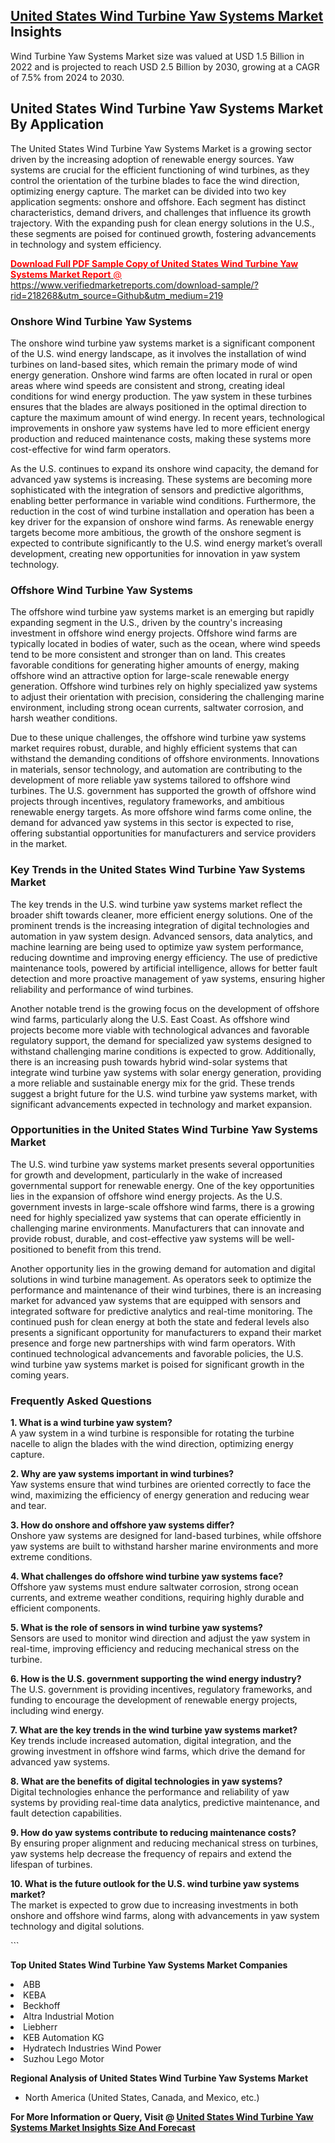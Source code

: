 <h2><a href="https://www.verifiedmarketreports.com/download-sample/?rid=218268&amp;utm_source=Github&amp;utm_medium=219" target="_blank">United States Wind Turbine Yaw Systems Market</a> Insights</h2><p>Wind Turbine Yaw Systems Market size was valued at USD 1.5 Billion in 2022 and is projected to reach USD 2.5 Billion by 2030, growing at a CAGR of 7.5% from 2024 to 2030.</p><p> <h2>United States Wind Turbine Yaw Systems Market By Application</h2> <p>The United States Wind Turbine Yaw Systems Market is a growing sector driven by the increasing adoption of renewable energy sources. Yaw systems are crucial for the efficient functioning of wind turbines, as they control the orientation of the turbine blades to face the wind direction, optimizing energy capture. The market can be divided into two key application segments: onshore and offshore. Each segment has distinct characteristics, demand drivers, and challenges that influence its growth trajectory. With the expanding push for clean energy solutions in the U.S., these segments are poised for continued growth, fostering advancements in technology and system efficiency. <a href="#"><p><span class=""><span style="color: #ff0000;"><strong>Download Full PDF Sample Copy of United States Wind Turbine Yaw Systems Market Report</strong> @ </span><a href="https://www.verifiedmarketreports.com/download-sample/?rid=218268&amp;utm_source=Github&amp;utm_medium=219" target="_blank">https://www.verifiedmarketreports.com/download-sample/?rid=218268&amp;utm_source=Github&amp;utm_medium=219</a></span></p></a></p> <h3>Onshore Wind Turbine Yaw Systems</h3> <p>The onshore wind turbine yaw systems market is a significant component of the U.S. wind energy landscape, as it involves the installation of wind turbines on land-based sites, which remain the primary mode of wind energy generation. Onshore wind farms are often located in rural or open areas where wind speeds are consistent and strong, creating ideal conditions for wind energy production. The yaw system in these turbines ensures that the blades are always positioned in the optimal direction to capture the maximum amount of wind energy. In recent years, technological improvements in onshore yaw systems have led to more efficient energy production and reduced maintenance costs, making these systems more cost-effective for wind farm operators. <p>As the U.S. continues to expand its onshore wind capacity, the demand for advanced yaw systems is increasing. These systems are becoming more sophisticated with the integration of sensors and predictive algorithms, enabling better performance in variable wind conditions. Furthermore, the reduction in the cost of wind turbine installation and operation has been a key driver for the expansion of onshore wind farms. As renewable energy targets become more ambitious, the growth of the onshore segment is expected to contribute significantly to the U.S. wind energy market’s overall development, creating new opportunities for innovation in yaw system technology.</p> <h3>Offshore Wind Turbine Yaw Systems</h3> <p>The offshore wind turbine yaw systems market is an emerging but rapidly expanding segment in the U.S., driven by the country's increasing investment in offshore wind energy projects. Offshore wind farms are typically located in bodies of water, such as the ocean, where wind speeds tend to be more consistent and stronger than on land. This creates favorable conditions for generating higher amounts of energy, making offshore wind an attractive option for large-scale renewable energy generation. Offshore wind turbines rely on highly specialized yaw systems to adjust their orientation with precision, considering the challenging marine environment, including strong ocean currents, saltwater corrosion, and harsh weather conditions. <p>Due to these unique challenges, the offshore wind turbine yaw systems market requires robust, durable, and highly efficient systems that can withstand the demanding conditions of offshore environments. Innovations in materials, sensor technology, and automation are contributing to the development of more reliable yaw systems tailored to offshore wind turbines. The U.S. government has supported the growth of offshore wind projects through incentives, regulatory frameworks, and ambitious renewable energy targets. As more offshore wind farms come online, the demand for advanced yaw systems in this sector is expected to rise, offering substantial opportunities for manufacturers and service providers in the market.</p> <h3>Key Trends in the United States Wind Turbine Yaw Systems Market</h3> <p>The key trends in the U.S. wind turbine yaw systems market reflect the broader shift towards cleaner, more efficient energy solutions. One of the prominent trends is the increasing integration of digital technologies and automation in yaw system design. Advanced sensors, data analytics, and machine learning are being used to optimize yaw system performance, reducing downtime and improving energy efficiency. The use of predictive maintenance tools, powered by artificial intelligence, allows for better fault detection and more proactive management of yaw systems, ensuring higher reliability and performance of wind turbines. <p>Another notable trend is the growing focus on the development of offshore wind farms, particularly along the U.S. East Coast. As offshore wind projects become more viable with technological advances and favorable regulatory support, the demand for specialized yaw systems designed to withstand challenging marine conditions is expected to grow. Additionally, there is an increasing push towards hybrid wind-solar systems that integrate wind turbine yaw systems with solar energy generation, providing a more reliable and sustainable energy mix for the grid. These trends suggest a bright future for the U.S. wind turbine yaw systems market, with significant advancements expected in technology and market expansion.</p> <h3>Opportunities in the United States Wind Turbine Yaw Systems Market</h3> <p>The U.S. wind turbine yaw systems market presents several opportunities for growth and development, particularly in the wake of increased governmental support for renewable energy. One of the key opportunities lies in the expansion of offshore wind energy projects. As the U.S. government invests in large-scale offshore wind farms, there is a growing need for highly specialized yaw systems that can operate efficiently in challenging marine environments. Manufacturers that can innovate and provide robust, durable, and cost-effective yaw systems will be well-positioned to benefit from this trend. <p>Another opportunity lies in the growing demand for automation and digital solutions in wind turbine management. As operators seek to optimize the performance and maintenance of their wind turbines, there is an increasing market for advanced yaw systems that are equipped with sensors and integrated software for predictive analytics and real-time monitoring. The continued push for clean energy at both the state and federal levels also presents a significant opportunity for manufacturers to expand their market presence and forge new partnerships with wind farm operators. With continued technological advancements and favorable policies, the U.S. wind turbine yaw systems market is poised for significant growth in the coming years.</p> <h3>Frequently Asked Questions</h3> <p><strong>1. What is a wind turbine yaw system?</strong><br> A yaw system in a wind turbine is responsible for rotating the turbine nacelle to align the blades with the wind direction, optimizing energy capture.</p> <p><strong>2. Why are yaw systems important in wind turbines?</strong><br> Yaw systems ensure that wind turbines are oriented correctly to face the wind, maximizing the efficiency of energy generation and reducing wear and tear.</p> <p><strong>3. How do onshore and offshore yaw systems differ?</strong><br> Onshore yaw systems are designed for land-based turbines, while offshore yaw systems are built to withstand harsher marine environments and more extreme conditions.</p> <p><strong>4. What challenges do offshore wind turbine yaw systems face?</strong><br> Offshore yaw systems must endure saltwater corrosion, strong ocean currents, and extreme weather conditions, requiring highly durable and efficient components.</p> <p><strong>5. What is the role of sensors in wind turbine yaw systems?</strong><br> Sensors are used to monitor wind direction and adjust the yaw system in real-time, improving efficiency and reducing mechanical stress on the turbine.</p> <p><strong>6. How is the U.S. government supporting the wind energy industry?</strong><br> The U.S. government is providing incentives, regulatory frameworks, and funding to encourage the development of renewable energy projects, including wind energy.</p> <p><strong>7. What are the key trends in the wind turbine yaw systems market?</strong><br> Key trends include increased automation, digital integration, and the growing investment in offshore wind farms, which drive the demand for advanced yaw systems.</p> <p><strong>8. What are the benefits of digital technologies in yaw systems?</strong><br> Digital technologies enhance the performance and reliability of yaw systems by providing real-time data analytics, predictive maintenance, and fault detection capabilities.</p> <p><strong>9. How do yaw systems contribute to reducing maintenance costs?</strong><br> By ensuring proper alignment and reducing mechanical stress on turbines, yaw systems help decrease the frequency of repairs and extend the lifespan of turbines.</p> <p><strong>10. What is the future outlook for the U.S. wind turbine yaw systems market?</strong><br> The market is expected to grow due to increasing investments in both onshore and offshore wind farms, along with advancements in yaw system technology and digital solutions.</p> ```</p><p><strong>Top United States Wind Turbine Yaw Systems Market Companies</strong></p><div data-test-id=""><p><li>ABB</li><li> KEBA</li><li> Beckhoff</li><li> Altra Industrial Motion</li><li> Liebherr</li><li> KEB Automation KG</li><li> Hydratech Industries Wind Power</li><li> Suzhou Lego Motor</li></p><div><strong>Regional Analysis of&nbsp;United States Wind Turbine Yaw Systems Market</strong></div><ul><li dir="ltr"><p dir="ltr">North America&nbsp;(United States, Canada, and Mexico, etc.)</p></li></ul><p><strong>For More Information or Query, Visit @&nbsp;</strong><strong><a href="https://www.verifiedmarketreports.com/product/wind-turbine-yaw-systems-market/?utm_source=Github&amp;utm_medium=219" target="_blank">United States Wind Turbine Yaw Systems Market Insights Size And Forecast</a></strong></p></div>
